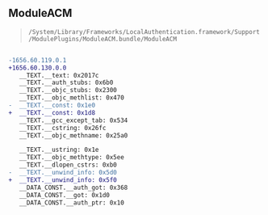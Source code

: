 ## ModuleACM

> `/System/Library/Frameworks/LocalAuthentication.framework/Support/ModulePlugins/ModuleACM.bundle/ModuleACM`

```diff

-1656.60.119.0.1
+1656.60.130.0.0
   __TEXT.__text: 0x2017c
   __TEXT.__auth_stubs: 0x6b0
   __TEXT.__objc_stubs: 0x2300
   __TEXT.__objc_methlist: 0x470
-  __TEXT.__const: 0x1e0
+  __TEXT.__const: 0x1d8
   __TEXT.__gcc_except_tab: 0x534
   __TEXT.__cstring: 0x26fc
   __TEXT.__objc_methname: 0x25a0

   __TEXT.__ustring: 0x1e
   __TEXT.__objc_methtype: 0x5ee
   __TEXT.__dlopen_cstrs: 0xb0
-  __TEXT.__unwind_info: 0x5d0
+  __TEXT.__unwind_info: 0x5f0
   __DATA_CONST.__auth_got: 0x368
   __DATA_CONST.__got: 0x1d0
   __DATA_CONST.__auth_ptr: 0x10

```
